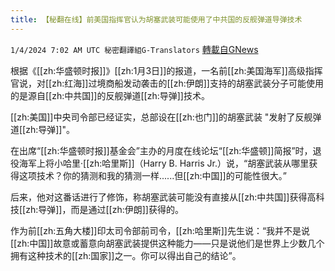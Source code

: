 ```yaml
---
title: 【秘翻在线】前美国指挥官认为胡塞武装可能使用了中共国的反舰弹道导弹技术
---
```

`1/4/2024 7:02 AM UTC 秘密翻譯組G-Translators` [轉載自GNews](https://gnews.org/articles/2182587)

根据《[[zh:华盛顿时报]]》[[zh:1月3日]]的报道，一名前[[zh:美国海军]]高级指挥官说，对[[zh:红海]]过境商船发动袭击的[[zh:伊朗]]支持的胡塞武装分子可能使用的是源自[[zh:中共国]]的反舰弹道[[zh:导弹]]技术。

[[zh:美国]]中央司令部已经证实，总部设在[[zh:也门]]的胡塞武装 "发射了反舰弹道[[zh:导弹]]"。

在出席“[[zh:华盛顿时报]]基金会”主办的月度在线论坛“[[zh:华盛顿]]简报”时，退役海军上将小哈里·[[zh:哈里斯]]（Harry B. Harris Jr.）说，“胡塞武装从哪里获得这项技术？你的猜测和我的猜测一样......但[[zh:中国]]的可能性很大。”

后来，他对这番话进行了修饰，称胡塞武装可能没有直接从[[zh:中共国]]获得高科技[[zh:导弹]]，而是通过[[zh:伊朗]]获得的。

作为前[[zh:五角大楼]]印太司令部前司令，[[zh:哈里斯]]先生说：“我并不是说[[zh:中国]]故意或蓄意向胡塞武装提供这种能力——只是说他们是世界上少数几个拥有这种技术的[[zh:国家]]之一。你可以得出自己的结论”。
